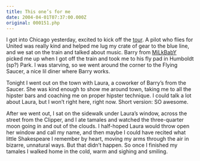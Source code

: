 ```yaml
---
title: This one’s for me
date: 2004-04-01T07:37:00.000Z
original: 000151.php
---
```


I got into Chicago yesterday, excited to kick off the <a href="/tour">tour</a>. A pilot who flies for United was really kind and helped me lug my crate of gear to the blue line, and we sat on the train and talked about music. Barry from <a href="http://www.milkbaby.net">MiLkBabY</a> picked me up when I got off the train and took me to his fly pad in Humboldt (sp?) Park. I was starving, so we went around the corner to the Flying Saucer, a nice lil diner where Barry works.

Tonight I went out on the town with Laura, a coworker of Barry’s from the Saucer. She was kind enough to show me around town, taking me to all the hipster bars and coaching me on proper hipster technique. I could talk a lot about Laura, but I won’t right here, right now. Short version: SO awesome.

After we went out, I sat on the sidewalk under Laura’s window, across the street from the Clipper, and I ate tamales and watched the three-quarter moon going in and out of the clouds. I half-hoped Laura would throw open her window and call my name, and then maybe I could have recited what little Shakespeare I remember by heart, moving my arms through the air in bizarre, unnatural ways. But that didn’t happen. So once I finished my tamales I walked home in the cold, warm and sighing and smiling.

<!-- <div class="commentdivider"></div><span class="commentheader">1 Comment</span>




<div class="commentdivider">
<span class="commentauthorbox">Posted by Vincent Rose Impersonator</span>
<span class="commentdatebox">Friday, April  2, 2004</span>
<span class="commenttimebox"> 9:17 PM</span>
</div>
<div class="commentbody">You’ll never last, kid…</div> -->

